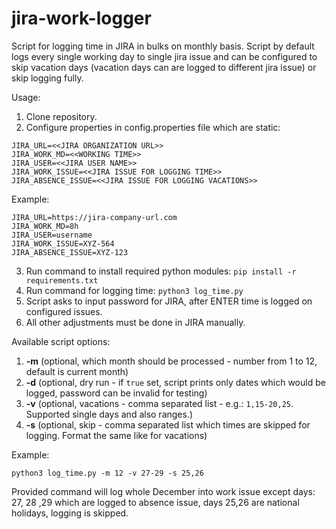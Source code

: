 # jira-work-logger

Script for logging time in JIRA in bulks on monthly basis.
Script by default logs every single working day to single jira issue and can be configured to
skip vacation days (vacation days can are logged to different jira issue) or skip logging fully.

Usage:

1. Clone repository.
2. Configure properties in config.properties file which are static:

```properties
JIRA_URL=<<JIRA ORGANIZATION URL>>
JIRA_WORK_MD=<<WORKING TIME>>
JIRA_USER=<<JIRA USER NAME>>
JIRA_WORK_ISSUE=<<JIRA ISSUE FOR LOGGING TIME>>
JIRA_ABSENCE_ISSUE=<<JIRA ISSUE FOR LOGGING VACATIONS>>
```
Example:
```properties
JIRA_URL=https://jira-company-url.com
JIRA_WORK_MD=8h
JIRA_USER=username
JIRA_WORK_ISSUE=XYZ-564
JIRA_ABSENCE_ISSUE=XYZ-123
```

3. Run command to install required python modules: `pip install -r requirements.txt`
4. Run command for logging time: `python3 log_time.py`
5. Script asks to input password for JIRA, after ENTER time is logged on configured issues.
6. All other adjustments must be done in JIRA manually.

Available script options:

1. **-m** (optional, which month should be processed - number from 1 to 12, default is current month)
2. **-d** (optional, dry run - if `true` set, script prints only dates which would be logged, password can be invalid for testing)
3. **-v** (optional, vacations - comma separated list - e.g.: `1,15-20,25`. Supported single days and also ranges.)
4. **-s** (optional, skip - comma separated list which times are skipped for logging. Format the same like for vacations)

Example: 

```python3 log_time.py -m 12 -v 27-29 -s 25,26```

Provided command will log whole December into work issue except days: 27, 28 ,29 which are logged to absence issue,
days 25,26 are national holidays, logging is skipped.

